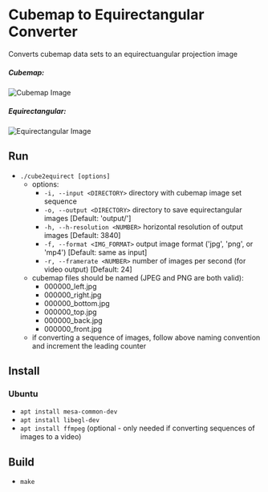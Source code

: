 Cubemap to Equirectangular Converter
=======

Converts cubemap data sets to an equirectuangular projection image

##### Cubemap: #####
![Cubemap Image](https://drive.google.com/uc?export=view&id=0B3xEf6dg2km5dGNscGZ6c081VkE)

##### Equirectangular: #####
![Equirectangular Image](https://drive.google.com/uc?export=view&id=0B3xEf6dg2km5NDlBcGRnczRESzQ)

## Run ##

* `./cube2equirect [options]`
    * options:
        * `-i, --input <DIRECTORY>` directory with cubemap image set sequence
        * `-o, --output <DIRECTORY>` directory to save equirectangular images [Default: 'output/']
        * `-h, --h-resolution <NUMBER>` horizontal resolution of output images [Default: 3840]
        * `-f, --format <IMG_FORMAT>` output image format ('jpg', 'png', or 'mp4') [Default: same as input]
        * `-r, --framerate <NUMBER>` number of images per second (for video output) [Default: 24]
    * cubemap files should be named (JPEG and PNG are both valid):
        * 000000_left.jpg
        * 000000_right.jpg
        * 000000_bottom.jpg
        * 000000_top.jpg
        * 000000_back.jpg
        * 000000_front.jpg
    * if converting a sequence of images, follow above naming convention and increment the leading counter

## Install ##

### Ubuntu ###

* `apt install mesa-common-dev`
* `apt install libegl-dev`
* `apt install ffmpeg` (optional - only needed if converting sequences of images to a video)

## Build ##

* `make`


